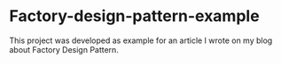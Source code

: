 # Factory-design-pattern-example
This project was developed as example for an article I wrote on my blog about Factory Design Pattern.
